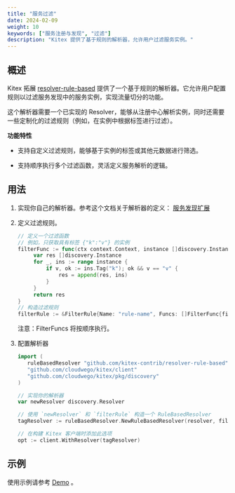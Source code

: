 ```yaml
---
title: "服务过滤"
date: 2024-02-09
weight: 10
keywords: ["服务注册与发现", "过滤"]
description: "Kitex 提供了基于规则的解析器，允许用户过滤服务实例。"
---
```


## 概述

Kitex 拓展 [resolver-rule-based](https://github.com/kitex-contrib/resolver-rule-based) 提供了一个基于规则的解析器。它允许用户配置规则以过滤服务发现中的服务实例，实现流量切分的功能。

这个解析器需要一个已实现的 Resolver，能够从注册中心解析实例，同时还需要一些定制化的过滤规则（例如，在实例中根据标签进行过滤）。

**功能特性**

- 支持自定义过滤规则，能够基于实例的标签或其他元数据进行筛选。

- 支持顺序执行多个过滤函数，灵活定义服务解析的逻辑。

## 用法

1. 实现你自己的解析器。参考这个文档关于解析器的定义： [服务发现扩展](/zh/docs/kitex/tutorials/framework-exten/service_discovery/)

2. 定义过滤规则。

   ```go
   // 定义一个过滤函数
   // 例如，只获取具有标签 {"k":"v"} 的实例
   filterFunc := func(ctx context.Context, instance []discovery.Instance) []discovery.Instance {
        var res []discovery.Instance
        for _, ins := range instance {
            if v, ok := ins.Tag("k"); ok && v == "v" {
                res = append(res, ins)
            }
        }
        return res
   }
   // 构造过滤规则
   filterRule := &FilterRule{Name: "rule-name", Funcs: []FilterFunc{filterFunc}}
   ```

   注意：FilterFuncs 将按顺序执行。

3. 配置解析器

   ```go
   import (
      ruleBasedResolver "github.com/kitex-contrib/resolver-rule-based"
      "github.com/cloudwego/kitex/client"
      "github.com/cloudwego/kitex/pkg/discovery"
   )

   // 实现你的解析器
   var newResolver discovery.Resolver

   // 使用 `newResolver` 和 `filterRule` 构造一个 RuleBasedResolver
   tagResolver := ruleBasedResolver.NewRuleBasedResolver(resolver, filterRule)

   // 在构建 Kitex 客户端时添加此选项
   opt := client.WithResolver(tagResolver)
   ```

## 示例

使用示例请参考 [Demo](https://github.com/kitex-contrib/resolver-rule-based/tree/main/demo) 。
